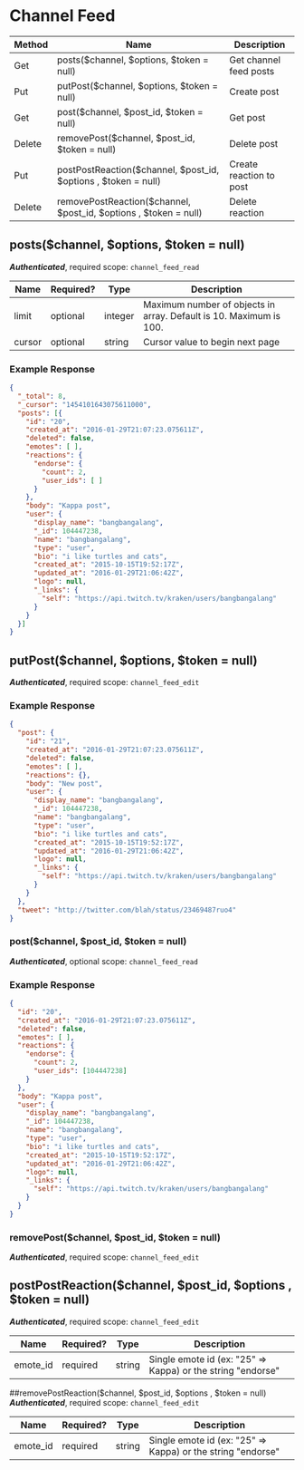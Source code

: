 # Channel Feed

| Method | Name | Description |
| ---- | ---- | --------------- |
| Get | posts($channel, $options, $token = null) | Get channel feed posts
| Put | putPost($channel, $options, $token = null) | Create post
| Get | post($channel, $post_id, $token = null) | Get post
| Delete | removePost($channel, $post_id, $token = null) | Delete post
| Put | postPostReaction($channel, $post_id, $options , $token = null) | Create reaction to post
| Delete | removePostReaction($channel, $post_id, $options , $token = null)| Delete reaction

## posts($channel, $options, $token = null)  
*__Authenticated__*, required scope: `channel_feed_read`    

| Name | Required? | Type | Description
| ---- | ---- | ---- | --------------- |
limit | optional  | integer | Maximum number of objects in array. Default is 10. Maximum is 100.
cursor | optional | string | Cursor value to begin next page

### Example Response

```json
{
  "_total": 8,
  "_cursor": "1454101643075611000",
  "posts": [{
    "id": "20",
    "created_at": "2016-01-29T21:07:23.075611Z",
    "deleted": false,
    "emotes": [ ],
    "reactions": {
      "endorse": {
        "count": 2,
        "user_ids": [ ]
      }
    },
    "body": "Kappa post",
    "user": {
      "display_name": "bangbangalang",
      "_id": 104447238,
      "name": "bangbangalang",
      "type": "user",
      "bio": "i like turtles and cats",
      "created_at": "2015-10-15T19:52:17Z",
      "updated_at": "2016-01-29T21:06:42Z",
      "logo": null,
      "_links": {
        "self": "https://api.twitch.tv/kraken/users/bangbangalang"
      }
    }
  }]
}
```

## putPost($channel, $options, $token = null)
*__Authenticated__*, required scope: `channel_feed_edit`

### Example Response

```json
{
  "post": {
    "id": "21",
    "created_at": "2016-01-29T21:07:23.075611Z",
    "deleted": false,
    "emotes": [ ],
    "reactions": {},
    "body": "New post",
    "user": {
      "display_name": "bangbangalang",
      "_id": 104447238,
      "name": "bangbangalang",
      "type": "user",
      "bio": "i like turtles and cats",
      "created_at": "2015-10-15T19:52:17Z",
      "updated_at": "2016-01-29T21:06:42Z",
      "logo": null,
      "_links": {
        "self": "https://api.twitch.tv/kraken/users/bangbangalang"
      }
    }
  },
  "tweet": "http://twitter.com/blah/status/23469487ruo4"
}
```

### post($channel, $post_id, $token = null)
*__Authenticated__*, optional scope: `channel_feed_read`

### Example Response

```json
{
  "id": "20",
  "created_at": "2016-01-29T21:07:23.075611Z",
  "deleted": false,
  "emotes": [ ],
  "reactions": {
    "endorse": {
      "count": 2,
      "user_ids": [104447238]
    }
  },
  "body": "Kappa post",
  "user": {
    "display_name": "bangbangalang",
    "_id": 104447238,
    "name": "bangbangalang",
    "type": "user",
    "bio": "i like turtles and cats",
    "created_at": "2015-10-15T19:52:17Z",
    "updated_at": "2016-01-29T21:06:42Z",
    "logo": null,
    "_links": {
      "self": "https://api.twitch.tv/kraken/users/bangbangalang"
    }
  }
}
```
### removePost($channel, $post_id, $token = null)
*__Authenticated__*, required scope: `channel_feed_edit`

## postPostReaction($channel, $post_id, $options , $token = null)
*__Authenticated__*, required scope: `channel_feed_edit`

| Name | Required? | Type | Description
| ---- | ---- | ---- | --------------- |
emote_id | required  | string | Single emote id (ex: "25" => Kappa) or the string "endorse"

##removePostReaction($channel, $post_id, $options , $token = null)
*__Authenticated__*, required scope: `channel_feed_edit`

| Name | Required? | Type | Description
| ---- | ---- | ---- | --------------- |
emote_id | required  | string | Single emote id (ex: "25" => Kappa) or the string "endorse"
